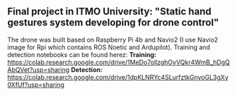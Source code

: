 ## Final project in ITMO University: "Static hand gestures system developing for drone control"
The drone was built based on Raspberry Pi 4b and Navio2 (I use Navio2 image for Rpi which contains ROS Noetic and Ardupilot).
Training and detection notebooks can be found herez:
**Training:** https://colab.research.google.com/drive/1MeDo7ollzghOyVQkr4WmB_hDgQAbQVet?usp=sharing
**Detection:** https://colab.research.google.com/drive/1dpKLNRYc4SLurfztkGnyoGL3gXy0XfUf?usp=sharing

